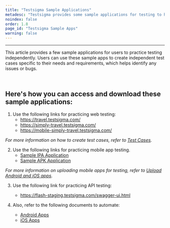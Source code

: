 ```yaml
---
title: "Testsigma Sample Applications"
metadesc: "Testsigma provides some sample applications for testing to help you get started with test automation. Practice with these sample apps for automation testing"
noindex: false
order: 1.8
page_id: "Testsigma Sample Apps"
warning: false
---
```



---

This article provides a few sample applications for users to practice testing independently. Users can use these sample apps to create independent test cases specific to their needs and requirements, which helps identify any issues or bugs.

<br>

## **Here's how you can access and download these sample applications:**

1. Use the following links for practicing web testing:<br>
    - https://travel.testsigma.com/
    - https://simply-travel.testsigma.com/
    - https://mobile-simply-travel.testsigma.com/

*For more information on how to create test cases, refer to [Test Cases](https://testsigma.com/docs/test-cases/overview/).*


2. Use the following links for practicing mobile app testing.
    - [Sample IPA Application](https://s3.amazonaws.com/static-docs.testsigma.com/new_images/projects/applications/SimplyTravel.ipa)
    - [Sample APK Application](https://s3.amazonaws.com/static-docs.testsigma.com/new_images/projects/applications/appdebug.apk)


*For more information on uploading mobile apps for testing, refer to [Upload Android and iOS apps](https://testsigma.com/docs/uploads/upload-apps/).*

3. Use the following link for practicing API testing:

    - https://flash-staging.testsigma.com/swagger-ui.html


4. Also, refer to the following documents to automate:<br>
    - [Android Apps](https://testsigma.com/tutorials/getting-started/automate-android-applications/)<br>
    - [iOS Apps](https://testsigma.com/tutorials/getting-started/automate-ios-applications/)<br>